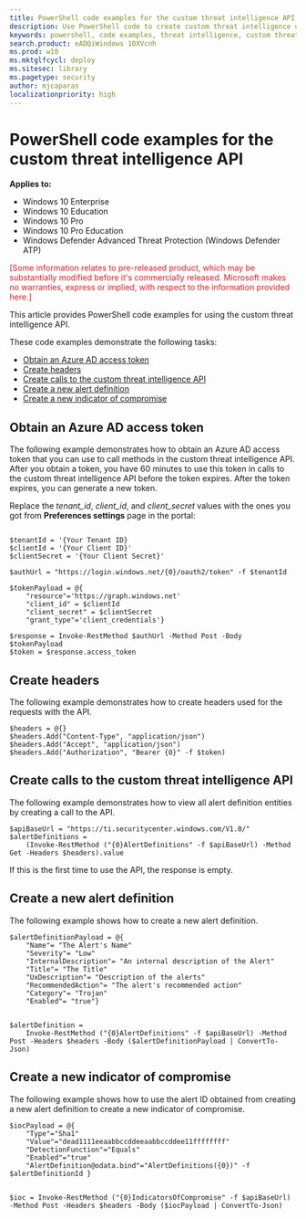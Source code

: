 ```yaml
---
title: PowerShell code examples for the custom threat intelligence API
description: Use PowerShell code to create custom threat intelligence using REST API.
keywords: powershell, code examples, threat intelligence, custom threat intelligence, rest api, api
search.product: eADQiWindows 10XVcnh
ms.prod: w10
ms.mktglfcycl: deploy
ms.sitesec: library
ms.pagetype: security
author: mjcaparas
localizationpriority: high
---
```


# PowerShell code examples for the custom threat intelligence API

**Applies to:**

- Windows 10 Enterprise
- Windows 10 Education
- Windows 10 Pro
- Windows 10 Pro Education
- Windows Defender Advanced Threat Protection (Windows Defender ATP)

<span style="color:#ED1C24;">[Some information relates to pre-released product, which may be substantially modified before it's commercially released. Microsoft makes no warranties, express or implied, with respect to the information provided here.]</span>

This article provides PowerShell code examples for using the custom threat intelligence API.

These code examples demonstrate the following tasks:
- [Obtain an Azure AD access token](#obtain-an-azure-ad-access-token)
- [Create headers](#create-headers)
- [Create calls to the custom threat intelligence API](#create-calls-to-the-custom-threat-intelligence-api)
- [Create a new alert definition](#create-a-new-alert-definition)
- [Create a new indicator of compromise](#create-a-new-indicator-of-compromise)

## Obtain an Azure AD access token
The following example demonstrates how to obtain an Azure AD access token that you can use to call methods in the custom threat intelligence API. After you obtain a token, you have 60 minutes to use this token in calls to the custom threat intelligence API before the token expires. After the token expires, you can generate a new token.

Replace the *tenant\_id*, *client_id*, and *client_secret* values with the ones you got from **Preferences settings** page in the portal:

```

$tenantId = '{Your Tenant ID}
$clientId = '{Your Client ID}'
$clientSecret = '{Your Client Secret}'

$authUrl = "https://login.windows.net/{0}/oauth2/token" -f $tenantId

$tokenPayload = @{
    "resource"='https://graph.windows.net'
    "client_id" = $clientId
    "client_secret" = $clientSecret
    "grant_type"='client_credentials'}

$response = Invoke-RestMethod $authUrl -Method Post -Body $tokenPayload
$token = $response.access_token

```

## Create headers
The following example demonstrates how to create headers used for the requests with the API.

```
$headers = @{}
$headers.Add("Content-Type", "application/json")
$headers.Add("Accept", "application/json")
$headers.Add("Authorization", "Bearer {0}" -f $token)

```

## Create calls to the custom threat intelligence API
The following example demonstrates how to view all alert definition entities by creating a call to the API.

```
$apiBaseUrl = "https://ti.securitycenter.windows.com/V1.0/"
$alertDefinitions =
    (Invoke-RestMethod ("{0}AlertDefinitions" -f $apiBaseUrl) -Method Get -Headers $headers).value
```

If this is the first time to use the API, the response is empty.

## Create a new alert definition
The following example shows how to create a new alert definition.

```
$alertDefinitionPayload = @{
    "Name"= "The Alert's Name"
    "Severity"= "Low"
    "InternalDescription"= "An internal description of the Alert"
    "Title"= "The Title"
    "UxDescription"= "Description of the alerts"
    "RecommendedAction"= "The alert's recommended action"
    "Category"= "Trojan"
    "Enabled"= "true"}


$alertDefinition =
    Invoke-RestMethod ("{0}AlertDefinitions" -f $apiBaseUrl) -Method Post -Headers $headers -Body ($alertDefinitionPayload | ConvertTo-Json)
```

## Create a new indicator of compromise
The following example shows how to use the alert ID obtained from creating a new alert definition to create a new indicator of compromise.

```
$iocPayload = @{
    "Type"="Sha1"
    "Value"="dead1111eeaabbccddeeaabbccddee11ffffffff"
    "DetectionFunction"="Equals"
    "Enabled"="true"
    "AlertDefinition@odata.bind"="AlertDefinitions({0})" -f $alertDefinitionId }


$ioc = Invoke-RestMethod ("{0}IndicatorsOfCompromise" -f $apiBaseUrl) -Method Post -Headers $headers -Body ($iocPayload | ConvertTo-Json)
```
